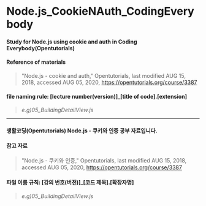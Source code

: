 # Node.js_CookieNAuth_CodingEverybody


#### Study for Node.js using cookie and auth in Coding Everybody(Opentutorials)  

#### Reference of materials
>"Node.js - cookie and auth," Opentutorials, last modified AUG 15, 2018, accessed AUG 05, 2020, <https://opentutorials.org/course/3387>

#### file naming rule: [lecture number(version)]_[title of code].[extension]
>_e.g)05_BuildingDetailView.js_

***

#### 생활코딩(Opentutorials) Node.js - 쿠키와 인증 공부 자료입니다.

#### 참고 자료
>"Node.js - 쿠키와 인증," Opentutorials, last modified AUG 15, 2018, accessed AUG 05, 2020, <https://opentutorials.org/course/3387>

#### 파일 이름 규칙: [강의 번호(버전)]_[코드 제목].[확장자명]
>_e.g)05_BuildingDetailView.js_

  
   
